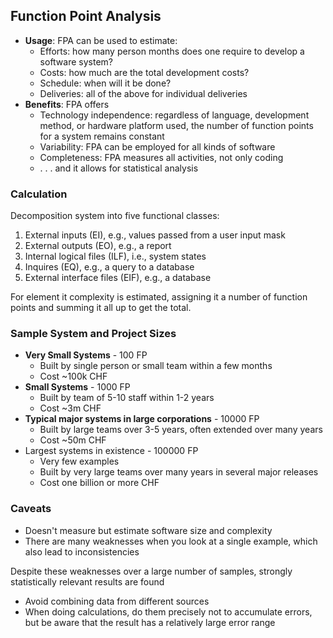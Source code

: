 ## Function Point Analysis
- **Usage**: FPA can be used to estimate:
	- Efforts: how many person months does one require to develop a software system?
	- Costs: how much are the total development costs?
	- Schedule: when will it be done?
	- Deliveries: all of the above for individual deliveries
- **Benefits**: FPA offers
	- Technology independence: regardless of language, development method, or hardware platform used, the number of function points for a system remains constant
	- Variability: FPA can be employed for all kinds of software
	- Completeness: FPA measures all activities, not only coding
	- . . . and it allows for statistical analysis

### Calculation
Decomposition system into five functional classes:
1. External inputs (EI), e.g., values passed from a user input mask
2. External outputs (EO), e.g., a report
3. Internal logical files (ILF), i.e., system states
4. Inquires (EQ), e.g., a query to a database
5. External interface files (EIF), e.g., a database

For element it complexity is estimated, assigning it a number of function points and summing it all up to get the total.

### Sample System and Project Sizes
- **Very Small Systems** - 100 FP
	- Built by single person or small team within a few months
	- Cost ~100k CHF
- **Small Systems** - 1000 FP
	- Built by team of 5-10 staff within 1-2 years
	- Cost ~3m CHF
- **Typical major systems in large corporations** - 10000 FP
	- Built by large teams over 3-5 years, often extended over many years
	- Cost ~50m CHF
- Largest systems in existence - 100000 FP
	- Very few examples
	- Built by very large teams over many years in several major releases
	- Cost one billion or more CHF

### Caveats
- Doesn't measure but estimate software size and complexity
- There are many weaknesses when you look at a single example, which also lead to inconsistencies

Despite these weaknesses over a large number of samples, strongly statistically relevant results are found
- Avoid combining data from different sources
- When doing calculations, do them precisely not to accumulate errors, but be aware that the result has a relatively large error range